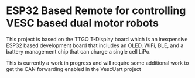 # ESP32 Based Remote for controlling VESC based dual motor robots

This project is based on the TTGO T-Display board which is an inexpensive ESP32 based development board that includes an OLED, WiFi, BLE, and a battery management chip that can charge a single cell LiPo.

This is currently a work in progress and will require some additional work to get the CAN forwarding enabled in the VescUart project
